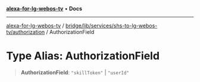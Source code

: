 [**alexa-for-lg-webos-tv**](../../../../../../README.md) • **Docs**

***

[alexa-for-lg-webos-tv](../../../../../../modules.md) / [bridge/lib/services/shs-to-lg-webos-tv/authorization](../README.md) / AuthorizationField

# Type Alias: AuthorizationField

> **AuthorizationField**: `"skillToken"` \| `"userId"`

